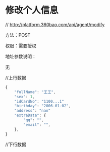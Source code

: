 # 修改个人信息

// http://platform.360bao.com/api/agent/modify

方法：POST

权限：需要授权

地址参数说明：

无

//上行数据
```javascript
{
    "fullName": "王王",
    "sex": 1,
    "idCardNo": "1100...1"
    "birthday": "2006-01-02",
    "address": "nan"
    "extraData": {
        "qq": "",
        "email": "",
    },
}
```

//下行数据
```javascript
```

